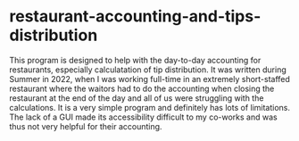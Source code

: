 # restaurant-accounting-and-tips-distribution
This program is designed to help with the day-to-day accounting for restaurants, especially calculatation of tip distribution.
It was written during Summer in 2022, when I was working full-time in an extremely short-staffed restaurant where the waitors had to do the accounting when closing the restaurant at the end of the day and all of us were struggling with the calculations.
It is a very simple program and definitely has lots of limitations. The lack of a GUI made its accessibility difficult to my co-works and was thus not very helpful for their accounting.
